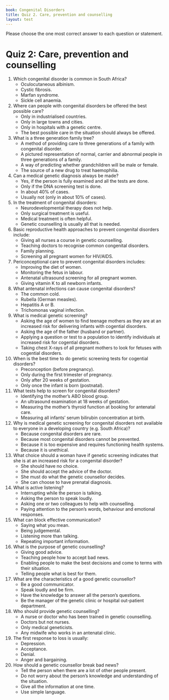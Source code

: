 ```yaml
---
book: Congenital Disorders
title: Quiz 2. Care, prevention and counselling
layout: test
---
```


Please choose the one most correct answer to each question or statement.

# Quiz 2: Care, prevention and counselling

1.	Which congenital disorder is common in South Africa?
	+	Oculocutaneous albinism.
	-	Cystic fibrosis.
	-	Marfan syndrome.
	-	Sickle cell anaemia.
2.	Where can people with congenital disorders be offered the best possible care?
	-	Only in industrialised countries.
	-	Only in large towns and cities.
	-	Only in hospitals with a genetic centre.
	+	The best possible care in the situation should always be offered.
3.	What is a three generation family tree?
	-	A method of providing care to three generations of a family with congenital disorder.
	+	A pictured representation of normal, carrier and abnormal people in three generations of a family.
	-	A way of predicting whether grandchildren will be male or female.
	-	The source of a new drug to treat haemophilia.
4.	Can a medical genetic diagnosis always be made?
	-	Yes, if the person is fully examined and all the tests are done.
	-	Only if the DNA screening test is done.
	+	In about 40% of cases.
	-	Usually not (only in about 10% of cases).
5.	In the treatment of congenital disorders:
	-	Neurodevelopmental therapy does not help.
	-	Only surgical treatment is useful.
	+	Medical treatment is often helpful.
	-	Genetic counselling is usually all that is needed.
6.	Basic reproductive health approaches to prevent congenital disorders include:
	-	Giving all nurses a course in genetic counselling.
	-	Teaching doctors to recognise common congenital disorders.
	+	Family planning.
	-	Screening all pregnant women for HIV/AIDS.
7.	Periconceptional care to prevent congenital disorders includes:
	+	Improving the diet of women.
	-	Monitoring the fetus in labour.
	-	Antenatal ultrasound screening for all pregnant women.
	-	Giving vitamin K to all newborn infants.
8.	What antenatal infections can cause congenital disorders?
	-	The common cold.
	+	Rubella (German measles).
	-	Hepatitis A or B.
	-	Trichomonas vaginal infection.
9.	What is medical genetic screening?
	-	Asking the age of women to find teenage mothers as they are at an increased risk for delivering infants with cogential disorders.
	-	Asking the age of the father (husband or partner).
	+	Applying a question or test to a population to identify individuals at increased risk for cogential disorders.
	-	Taking chest X-rays of all pregnant mothers to look for fetuses with cogential disorders.
10.	When is the best time to do genetic screening tests for cogential disorders?
	+	Preconception (before pregnancy).
	-	Only during the first trimester of pregnancy.
	-	Only after 20 weeks of gestation.
	-	Only once the infant is born (postnatal).
11.	What tests help to screen for congenital disorders?
	-	Identifying the mother’s ABO blood group.
	+	An ultrasound examination at 18 weeks of gestation.
	-	Measuring the mother’s thyroid function at booking for antenatal care.
	-	Measuring all infants’ serum bilirubin concentration at birth.
12.	Why is medical genetic screening for congenital disorders not available to everyone in a developing country (e.g. South Africa)?
	-	Because congenital disorders are rare.
	-	Because most congenital disorders cannot be prevented.
	+	Because it is too expensive and requires functioning health systems.
	-	Because it is unethical.
13.	What choice should a woman have if genetic screening indicates that she is at an increased risk for a congenital disorder?
	-	She should have no choice.
	-	She should accept the advice of the doctor.
	-	She must do what the genetic counsellor decides.
	+	She can choose to have prenatal diagnosis.
14.	What is active listening?
	-	Interrupting while the person is talking.
	-	Asking the person to speak loudly.
	-	Asking one or two colleagues to help with counselling.
	+	Paying attention to the person’s words, behaviour and emotional responses.
15.	What can block effective communication?
	-	Saying what you mean.
	+	Being judgemental.
	-	Listening more than talking.
	-	Repeating important information.
16.	What is the purpose of genetic counselling?
	-	Giving good advice.
	-	Teaching people how to accept bad news.
	+	Enabling people to make the best decisions and come to terms with their situation.
	-	Telling people what is best for them.
17.	What are the characteristics of a good genetic counsellor?
	+	Be a good communicator.
	-	Speak loudly and be firm.
	-	Have the knowledge to answer all the person’s questions.
	-	Be the manager of the genetic clinic or hospital out-patient department.
18.	Who should provide genetic counselling?
	+	A nurse or doctor who has been trained in genetic counselling.
	-	Doctors but not nurses.
	-	Only medical geneticists.
	-	Any midwife who works in an antenatal clinic.
19.	The first response to loss is usually:
	-	Depression.
	-	Acceptance.
	+	Denial.
	-	Anger and bargaining.
20.	How should a genetic counsellor break bad news?
	-	Tell the person when there are a lot of other people present.
	-	Do not worry about the person’s knowledge and understanding of the situation.
	-	Give all the information at one time.
	+	Use simple language.